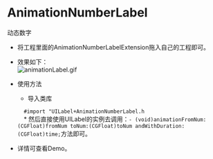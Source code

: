# AnimationNumberLabel
动态数字   

 * 将工程里面的AnimationNumberLabelExtension拖入自己的工程即可。
 * 效果如下：   
 	![animationLabel.gif](https://ooo.0o0.ooo/2016/01/14/5697652014bc2.gif)
	
* 使用方法
	* 导入类库   
	<code>
	#import "UILabel+AnimationNumberLabel.h
	</code>
	* 然后直接使用UILabel的实例去调用：<code>- (void)animationFromNum:(CGFloat)fromNum toNum:(CGFloat)toNum andWithDuration:(CGFloat)time;</code>方法即可。

* 详情可查看Demo。 
	
